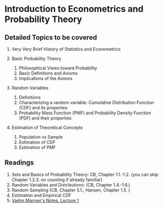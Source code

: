 # Introduction to Econometrics and Probability Theory

## Detailed Topics to be covered

1. Very Very Brief History of Statistics and Econometrics

2. Basic Probability Theory

    1. Philosophical Views toward Probability
    2. Basic Definitions and Axioms
    3. Implications of the Axioms
    
3. Random Variables

    1. Definitions
    2. Characterizing a random variable: Cumulative Distribution Function (CDF) and its properties
    3. Probability Mass Function (PMF) and Probability Density Function (PDF) and their properties
    
4. Estimation of Theoretical Concepts

    1. Population vs Sample
    2. Estimation of CDF
    3. Estimation of PMF
    
    
## Readings

1.	Sets and Basics of Probability Theory: CB, Chapter 1.1.-1.2. (you can skip Chapter 1.2.3. on counting if already familiar)
2.	Random Variables and Distributions: (CB, Chapter 1.4.-1.6.)
3.	Random Sampling (CB, Chapter 5.1.; Hansen, Chapter 1.5. )
4.	Estimation and Empirical CDF
5.  [Vadim Marmer's Notes, Lecture 1](http://faculty.arts.ubc.ca/vmarmer/econ327/index.html)



